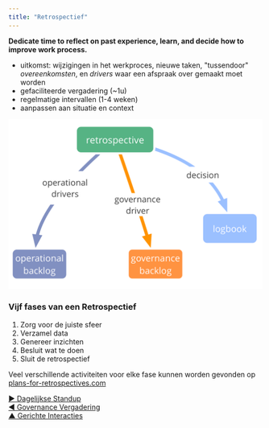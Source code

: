 ```yaml
---
title: "Retrospectief"
---
```



**Dedicate time to reflect on past experience, learn, and decide how to improve work process.**

- uitkomst: wijzigingen in het werkproces, nieuwe taken, "tussendoor" <dfn data-info="Overeenkomst: Een overeengekomen richtlijn, proces, beleid of protocol dat is ontworpen om de stroom van waarde zo goed mogelijk te geleiden.">overeenkomsten</dfn>, en <dfn data-info="Driver van de Organisatie: Een driver is het motief van een persoon of groep om te reageren op een specifieke situatie. Een driver is een **driver van de organisatie** als een reactie op deze driver de organisatie zou helpen om waarde te genereren, verspilling te elimineren of schade te voorkomen.">drivers</dfn> waar een afspraak over gemaakt moet worden
- gefaciliteerde vergadering (~1u)
- regelmatige intervallen (1-4 weken)
- aanpassen aan situatie en context

![Uitkomsten van een Retrospectief](img/meetings/retrospective.png)

### Vijf fases van een Retrospectief

1. Zorg voor de juiste sfeer 
2. Verzamel data
3. Genereer inzichten
4. Besluit wat te doen
5. Sluit de retrospectief

Veel verschillende activiteiten voor elke fase kunnen worden gevonden op [plans-for-retrospectives.com](http://www.plans-for-retrospectives.com/)

[&#9654; Dagelijkse Standup](daily-standup.html)<br/>[&#9664; Governance Vergadering](governance-meeting.html)<br/>[&#9650; Gerichte Interacties](focused-interactions.html)

